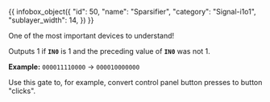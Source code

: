{{ infobox_object({
	"id": 50,
	"name": "Sparsifier",
	"category": "Signal-i1o1",
	"sublayer_width": 14,
}) }}

One of the most important devices to understand!

Outputs 1 if **`IN0`** is 1 and the preceding value of **`IN0`** was not 1.

**Example:**
`000011110000` -> `000010000000`

Use this gate to, for example, convert control panel button presses to button "clicks".